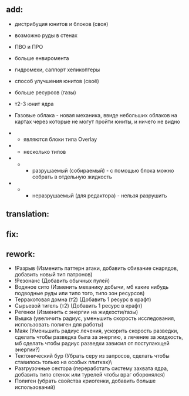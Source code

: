 ## add:
* дистрибуция юнитов и блоков (своя)
* возможно руды в стенах
* ПВО и ПРО
* больше енвиромента
* гидромехи, саппорт хеликоптеры
* способ улучшения юнитов (своё)
* больше ресурсов (газы)
* т2-3 юнит ядра

* Газовые облака - новая механика, ввиде небольших облаков 
  на картах через которые не могут пройти юниты, и ничего не видно
* * являются блоки типа Overlay
* * несколько типов
* * * разрушаемый (собираемый) - с помощью блока можно собрать в отдельную жидкость
* * * неразрушаемый (для редактора) - нельзя разрушить


## translation:


## fix:


## rework:
* !Разрыв (Изменить паттерн атаки, добавить сбивание снарядов, добавить новый тип патронов)
* !Резонанс (Добавить обычных пулей)
* Водяное сито (Изменить механику добычи, мб какие нибудь подводные руды или типо того, типо зон ресурсов)
* Терракотовая домна (т2) (Добавить 1 ресурс в крафт)
* Сырьевой тигель (т2) (Добавить 1 ресурс в крафт)
* Регенки (Изменить с энергии на жидкости/газы)
* Вышка (увеличить радиус, уменьшить скорость исследования, использовать полиген для работы)
* Маяк (Уменьшить радиус лечения, ускорить скорость разведки, сделать чтобы разведка была за энергию, а лечение за жидкость, мб сделать чтобы радиус разведки зависил от поступающей энергии?)
* Тектонический бур (Убрать серу из запросов, сделать чтобы ставилось только на особых плитках)\
* Разгрузочные сектора (переработать систему захвата ядра, добавить типо стенок или турелей чтобы враг оборонялся)
* Полиген (убрать свойства криогенки, добавить больше использований)